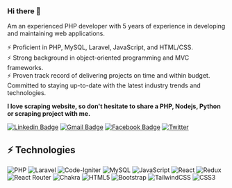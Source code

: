 ### Hi there 👋
Am an experienced PHP developer with 5 years of experience in developing and maintaining web applications. <br>

⚡ Proficient in PHP, MySQL, Laravel, JavaScript, and HTML/CSS.  <br>
⚡ Strong background in object-oriented programming and MVC frameworks. <br>
⚡ Proven track record of delivering projects on time and within budget. Committed to staying up-to-date with the latest industry trends and technologies.<br>

<b>I love scraping website, so don't hesitate to share a PHP, Nodejs, Python or scraping project with me. </b>


[![Linkedin Badge](https://img.shields.io/badge/Mustapha_Tg-blue?style=for-the-badge&logo=Linkedin&logoColor=white&link=https://www.linkedin.com/in/mustaphatg/)](https://www.linkedin.com/in/mustaphatg/)
[![Gmail Badge](https://img.shields.io/badge/-mustophatg@gmail.com-c14438?style=for-the-badge&logo=Gmail&logoColor=white&link=mailto:mdraanik12@gmail.com)](mailto:mustophatg@gmail.com)
[![Facebook Badge](https://img.shields.io/badge/Mustapha_Tg-1877F2?style=for-the-badge&logo=facebook&logoColor=white&link=https://web.facebook.com/profile.php?id=100055541510379/)](https://web.facebook.com/profile.php?id=100055541510379/)
[![Twitter](https://img.shields.io/badge/Mustapha_Tg-%231DA1F2.svg?style=for-the-badge&logo=Twitter&logoColor=white&link=https://twitter.com/Mustapha_Tg)](https://twitter.com/Mustapha_Tg)



## ⚡ Technologies
![PHP](https://img.shields.io/badge/php-%23777BB4.svg?style=for-the-badge&logo=php&logoColor=white)
![Laravel](https://img.shields.io/badge/laravel-%23FF2D20.svg?style=for-the-badge&logo=laravel&logoColor=white)
![Code-Igniter](https://img.shields.io/badge/CodeIgniter-%23EF4223.svg?style=for-the-badge&logo=codeIgniter&logoColor=white)
![MySQL](https://img.shields.io/badge/mysql-%2300f.svg?style=for-the-badge&logo=mysql&logoColor=white)
![JavaScript](https://img.shields.io/badge/javascript-%23323330.svg?style=for-the-badge&logo=javascript&logoColor=%23F7DF1E)
![React](https://img.shields.io/badge/react-%2320232a.svg?style=for-the-badge&logo=react&logoColor=%2361DAFB)
![Redux](https://img.shields.io/badge/redux-%23593d88.svg?style=for-the-badge&logo=redux&logoColor=white)
![React Router](https://img.shields.io/badge/React_Router-CA4245?style=for-the-badge&logo=react-router&logoColor=white)
![Chakra](https://img.shields.io/badge/chakra-%234ED1C5.svg?style=for-the-badge&logo=chakraui&logoColor=white)
![HTML5](https://img.shields.io/badge/html5-%23E34F26.svg?style=for-the-badge&logo=html5&logoColor=white)
![Bootstrap](https://img.shields.io/badge/bootstrap-%23563D7C.svg?style=for-the-badge&logo=bootstrap&logoColor=white)
![TailwindCSS](https://img.shields.io/badge/tailwindcss-%2338B2AC.svg?style=for-the-badge&logo=tailwind-css&logoColor=white)
	![CSS3](https://img.shields.io/badge/css3-%231572B6.svg?style=for-the-badge&logo=css3&logoColor=white)





